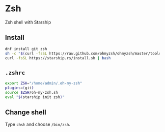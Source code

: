 # Zsh
Zsh shell with Starship

## Install

```bash
dnf install git zsh
sh -c "$(curl -fsSL https://raw.github.com/ohmyzsh/ohmyzsh/master/tools/install.sh)"
curl -fsSL https://starship.rs/install.sh | bash
```

## `.zshrc`
```bash
export ZSH="/home/admin/.oh-my-zsh"
plugins=(git)
source $ZSH/oh-my-zsh.sh
eval "$(starship init zsh)"
```

## Change shell
Type `chsh` and choose `/bin/zsh`.
